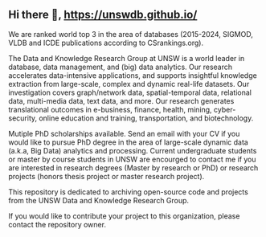 ## Hi there 👋, https://unswdb.github.io/

We are ranked world top 3 in the area of databases (2015-2024, SIGMOD, VLDB and ICDE publications according to CSrankings.org). 

The Data and Knowledge Research Group at UNSW is a world leader in database, data management, and (big) data analytics. Our research accelerates data-intensive applications, and supports insightful knowledge extraction from large-scale, complex and dynamic real-life datasets. Our investigation covers graph/network data, spatial-temporal data, relational data, multi-media data, text data, and more. Our research generates translational outcomes in e-business, finance, health, mining, cyber-security, online education and training, transportation, and biotechnology.

Mutiple PhD scholarships available. Send an email with your CV if you would like to pursue PhD degree in the area of large-scale dynamic data (a.k.a, Big Data) analytics and processing. Current undergraduate students or master by course students in UNSW are encourged to contact me if you are interested in research degrees (Master by research or PhD) or research projects (honors thesis project or master research project).


This repository is dedicated to archiving open-source code and projects from the UNSW Data and Knowledge Research Group.

If you would like to contribute your project to this organization, please contact the repository owner.


<!--
**
**Here are some ideas to get you started:**
UNSW Data and Knowledge Research Group

This repository is dedicated to archiving open-source code and projects from the UNSW Data and Knowledge Research Group.

If you would like to contribute your project to this organization, please contact the repository owner.


-->
